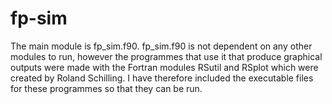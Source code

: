 # fp-sim

The main module is fp_sim.f90.
fp_sim.f90 is not dependent on any other modules to run, however the programmes that use it that produce graphical outputs were made with the Fortran modules RSutil and RSplot which were created by Roland Schilling. I have therefore included the executable files for these programmes so that they can be run. 
